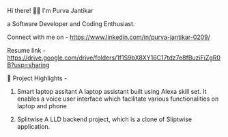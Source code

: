 

Hi there! 👋🤓
I'm Purva Jantikar

a Software Developer and Coding Enthusiast.

Connect with me on - https://www.linkedin.com/in/purva-jantikar-0209/

Resume link - https://drive.google.com/drive/folders/1f1S9bX8XY16C17tdz7e8fBuziFiZgR0B?usp=sharing

📕 Project Highlights - 

1) Smart laptop assitant 
A laptop assistant built using Alexa skill set. It enables a voice user
interface which facilitate various functionalities on laptop and phone

3) Splitwise
A LLD backend project, which is a clone of Sliptwise application.
